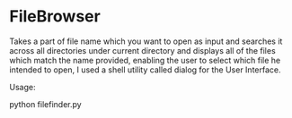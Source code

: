 FileBrowser
===========

Takes a part of file name which you want to open as input and searches it across all directories under current directory
and displays all of the files which match the name provided, enabling the user to select which file he intended to open,
I used a shell utility called dialog for the User Interface.

Usage:

python filefinder.py <filepath> <filename> <texteditor>
